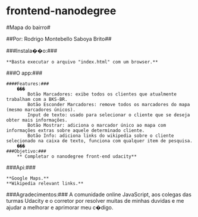 ﻿frontend-nanodegree
===================


#Mapa do bairro#

##Por: Rodrigo Montebello Saboya Brito##

###Instala��o:###

	**Basta executar o arquivo "index.html" com um browser.**

###O app:###

	####Features:### 
		���
			Botão Marcadores: exibe todos os clientes que atualmente trabalham com a BKS-BR.
			Botão Esconder Marcadores: remove todos os marcadores do mapa (mesmo marcadores únicos).
			Input de texto: usado para selecionar o cliente que se deseja obter mais informações.
			Botão Mostrar: adiciona o marcador único ao mapa com informações extras sobre aquele determinado cliente.
			Botão Info: adiciona links do wikipedia sobre o cliente selecionado na caixa de texto, funciona com qualquer item de pesquisa.
		���
	###Objetivo:###
		** Completar o nanodegree front-end udacity**

###Api:###

	**Google Maps.**
	**Wikipedia relevant links.**  

###Agradecimentos:###
	A comunidade online JavaScript, aos colegas das turmas Udacity e o corretor por resolver muitas de minhas duvidas
	e me ajudar a melhorar e aprimorar meu c�digo.  
